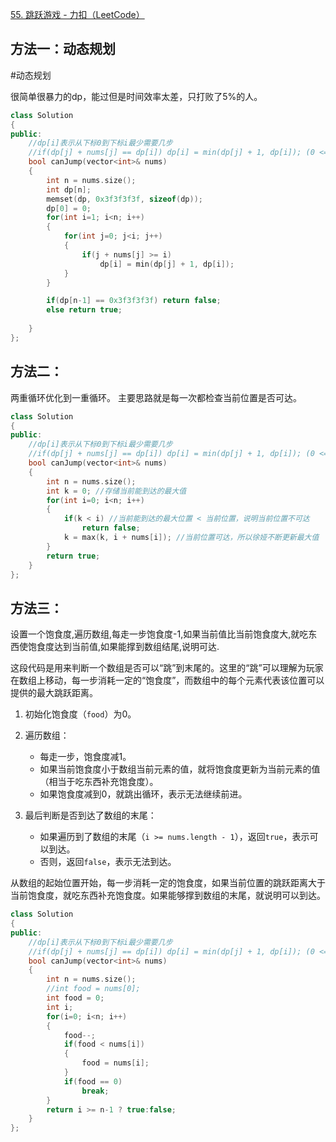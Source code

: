 [55. 跳跃游戏 - 力扣（LeetCode）](https://leetcode.cn/problems/jump-game/submissions/620321074/?envType=study-plan-v2&envId=top-interview-150)

## 方法一：动态规划

#动态规划 

很简单很暴力的dp，能过但是时间效率太差，只打败了5%的人。

```cpp
class Solution 
{
public:
    //dp[i]表示从下标0到下标i最少需要几步
    //if(dp[j] + nums[j] == dp[i]) dp[i] = min(dp[j] + 1, dp[i]); (0 <= j < i <= n)
    bool canJump(vector<int>& nums) 
    {
        int n = nums.size();
        int dp[n];
        memset(dp, 0x3f3f3f3f, sizeof(dp));
        dp[0] = 0;
        for(int i=1; i<n; i++)
        {
            for(int j=0; j<i; j++)
            {
                if(j + nums[j] >= i)
                    dp[i] = min(dp[j] + 1, dp[i]);
            }
        }

        if(dp[n-1] == 0x3f3f3f3f) return false;
        else return true;
        
    }
};
```

## 方法二：

两重循环优化到一重循环。
主要思路就是每一次都检查当前位置是否可达。

```cpp
class Solution 
{
public:
    //dp[i]表示从下标0到下标i最少需要几步
    //if(dp[j] + nums[j] == dp[i]) dp[i] = min(dp[j] + 1, dp[i]); (0 <= j < i <= n)
    bool canJump(vector<int>& nums) 
    {
        int n = nums.size();
        int k = 0; //存储当前能到达的最大值
        for(int i=0; i<n; i++) 
        {
            if(k < i) //当前能到达的最大位置 < 当前位置，说明当前位置不可达
                return false;
            k = max(k, i + nums[i]); //当前位置可达，所以徐娅不断更新最大值
        }
        return true;
    }
};
```

## 方法三：

设置一个饱食度,遍历数组,每走一步饱食度-1,如果当前值比当前饱食度大,就吃东西使饱食度达到当前值,如果能撑到数组结尾,说明可达.

这段代码是用来判断一个数组是否可以“跳”到末尾的。这里的“跳”可以理解为玩家在数组上移动，每一步消耗一定的“饱食度”，而数组中的每个元素代表该位置可以提供的最大跳跃距离。

1. 初始化饱食度（`food`）为0。

2. 遍历数组：
   - 每走一步，饱食度减1。
   - 如果当前饱食度小于数组当前元素的值，就将饱食度更新为当前元素的值（相当于吃东西补充饱食度）。
   - 如果饱食度减到0，就跳出循环，表示无法继续前进。

3. 最后判断是否到达了数组的末尾：
   - 如果遍历到了数组的末尾（`i >= nums.length - 1`），返回`true`，表示可以到达。
   - 否则，返回`false`，表示无法到达。

从数组的起始位置开始，每一步消耗一定的饱食度，如果当前位置的跳跃距离大于当前饱食度，就吃东西补充饱食度。如果能够撑到数组的末尾，就说明可以到达。

```cpp
class Solution 
{
public:
    //dp[i]表示从下标0到下标i最少需要几步
    //if(dp[j] + nums[j] == dp[i]) dp[i] = min(dp[j] + 1, dp[i]); (0 <= j < i <= n)
    bool canJump(vector<int>& nums) 
    {
        int n = nums.size();
        //int food = nums[0];
        int food = 0;
        int i;
        for(i=0; i<n; i++)
        {
            food--;
            if(food < nums[i])
            {
                food = nums[i];
            }
            if(food == 0)
                break;
        }
        return i >= n-1 ? true:false;
    }
};
```



